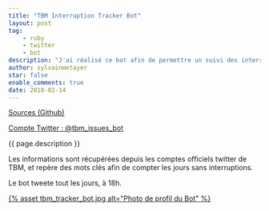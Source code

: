 ```yaml
---
title: "TBM Interruption Tracker Bot"
layout: post
tag: 
    - ruby
    - twitter
    - bot
description: "J'ai réalisé ce bot afin de permettre un suivi des interruptions des Trams Bordelais."
author: sylvainmetayer
star: false
enable_comments: true
date: 2018-02-14
---
```


[Sources (Github)](https://github.com/sylvainmetayer/tbm_interruption_tracker)

[Compte Twitter : @tbm_issues_bot](https://twitter.com/tbm_issues_bot)

{{ page.description }}

Les informations sont récupérées depuis les comptes officiels twitter de TBM, et repère des mots clés afin de compter les jours sans interruptions.

Le bot tweete tout les jours, à 18h.

[{% asset tbm_tracker_bot.jpg alt="Photo de profil du Bot" %}](https://twitter.com/tbm_issues_bot)
